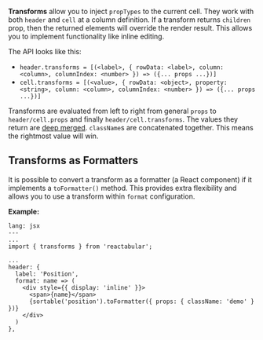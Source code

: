 **Transforms** allow you to inject `propTypes` to the current cell. They work with both `header` and `cell` at a column definition. If a transform returns `children` prop, then the returned elements will override the render result. This allows you to implement functionality like inline editing.

The API looks like this:

* `header.transforms = [(<label>, { rowData: <label>, column: <column>, columnIndex: <number> }) => ({... props ...})]`
* `cell.transforms = [(<value>, { rowData: <object>, property: <string>, column: <column>, columnIndex: <number> }) => ({... props ...})]`

Transforms are evaluated from left to right from general `props` to `header/cell.props` and finally `header/cell.transforms`. The values they return are [deep merged](https://lodash.com/docs#merge). `className`s are concatenated together. This means the rightmost value will win.

## Transforms as Formatters

It is possible to convert a transform as a formatter (a React component) if it implements a `toFormatter()` method. This provides extra flexibility and allows you to use a transform within `format` configuration.

**Example:**

```code
lang: jsx
---
...
import { transforms } from 'reactabular';

...
header: {
  label: 'Position',
  format: name => (
    <div style={{ display: 'inline' }}>
      <span>{name}</span>
      {sortable('position').toFormatter({ props: { className: 'demo' } })}
    </div>
  )
},
```
